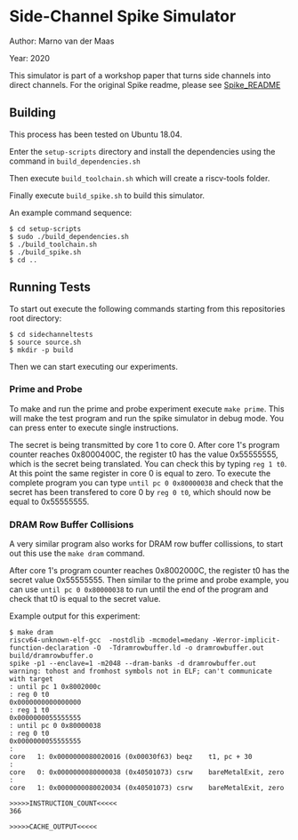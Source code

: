 # Side-Channel Spike Simulator
Author: Marno van der Maas

Year: 2020

This simulator is part of a workshop paper that turns side channels into direct channels. For the original Spike readme, please see [Spike_README](Spike_README.md)

## Building
This process has been tested on Ubuntu 18.04.

Enter the `setup-scripts` directory and install the dependencies using the command in `build_dependencies.sh`

Then execute `build_toolchain.sh` which will create a riscv-tools folder.

Finally execute `build_spike.sh` to build this simulator.

An example command sequence:
```
$ cd setup-scripts
$ sudo ./build_dependencies.sh
$ ./build_toolchain.sh
$ ./build_spike.sh
$ cd ..
```

## Running Tests
To start out execute the following commands starting from this repositories root directory:
```
$ cd sidechanneltests
$ source source.sh
$ mkdir -p build
```

Then we can start executing our experiments.

### Prime and Probe
To make and run the prime and probe experiment execute `make prime`. This will make the test program and run the spike simulator in debug mode. You can press enter to execute single instructions.

The secret is being transmitted by core 1 to core 0. After core 1's program counter reaches 0x8000400C, the register t0 has the value 0x55555555, which is the secret being translated. You can check this by typing `reg 1 t0`. At this point the same register in core 0 is equal to zero. To execute the complete program you can type `until pc 0 0x80000038` and check that the secret has been transfered to core 0 by `reg 0 t0`, which should now be equal to 0x55555555.

### DRAM Row Buffer Collisions
A very similar program also works for DRAM row buffer collissions, to start out this use the `make dram` command.

After core 1's program counter reaches 0x8002000C, the register t0 has the secret value 0x55555555. Then similar to the prime and probe example, you can use `until pc 0 0x80000038` to run until the end of the program and check that t0 is equal to the secret value.

Example output for this experiment:
```
$ make dram
riscv64-unknown-elf-gcc  -nostdlib -mcmodel=medany -Werror-implicit-function-declaration -O  -Tdramrowbuffer.ld -o dramrowbuffer.out build/dramrowbuffer.o
spike -p1 --enclave=1 -m2048 --dram-banks -d dramrowbuffer.out
warning: tohost and fromhost symbols not in ELF; can't communicate with target
: until pc 1 0x8002000c
: reg 0 t0
0x0000000000000000
: reg 1 t0
0x0000000055555555
: until pc 0 0x80000038
: reg 0 t0
0x0000000055555555
: 
core   1: 0x0000000080020016 (0x00030f63) beqz    t1, pc + 30
: 
core   0: 0x0000000080000038 (0x40501073) csrw    bareMetalExit, zero
: 
core   1: 0x0000000080020034 (0x40501073) csrw    bareMetalExit, zero

>>>>>INSTRUCTION_COUNT<<<<<
366

>>>>>CACHE_OUTPUT<<<<<
```
